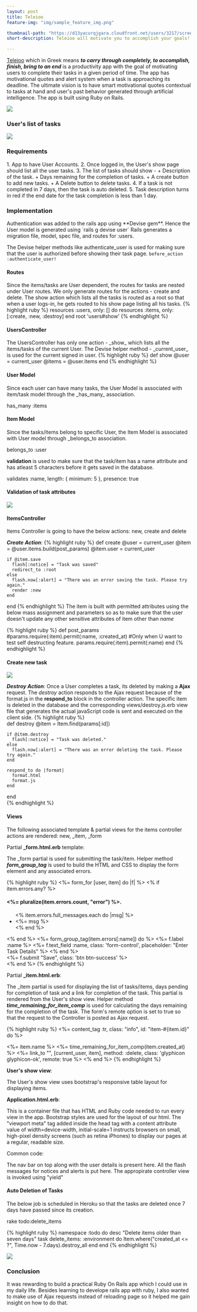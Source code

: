 ```yaml
---
layout: post
title: Teleioo
feature-img: "img/sample_feature_img.png"

thumbnail-path: "https://d13yacurqjgara.cloudfront.net/users/3217/screenshots/2030966/blocjams_1x.png"
short-description: Teleioo will motivate you to accomplish your goals!

---
```

[Teleioo](https://lit-bayou-47361.herokuapp.com/users/sign_in)
which in Greek means ***to carry through completely, to accomplish, finish, bring to an end*** is a productivity app with the goal of motivating users to complete their tasks in a given period of time. The app has motivational quotes and alert system when a task is approaching its deadline. The ultimate vision is to have smart motivational quotes contextual to tasks at hand and user's past behavior generated through artificial intelligence. The app is built using Ruby on Rails.

<img src="/img/teleioo_welcome_index_view.png">
<br>

<h3> User's list of tasks </h3>
<img src="/img/teleioo_task_show_view.png">
<br>


<h3>Requirements</h3>
1. App to have User Accounts. 
2. Once logged in, the User's show page should list all the user tasks. 
3. The list of tasks should show - 
    + Description of the task.
    + Days remaining for the completion of tasks. 
    + A create button to add new tasks. 
    + A Delete button to delete tasks.    
4. If a task is not completed in 7 days, then the task is auto deleted. 
5. Task description turns in red if the end date for the task completion is less than 1 day.

<h3>Implementation</h3>
Authentication was added to the rails app using **Devise gem**. Hence the User model is generated using `rails g devise user`
Rails generates a migration file, model, spec file, and routes for :users. 
   
The Devise helper methods like authenticate_user is used for making sure that the user is authorized before showing their task page.
`before_action :authenticate_user!`
   
<h4>Routes</h4>
Since the items/tasks are User dependent, the routes for tasks are nested under User routes. We only generate routes for the actions - create and delete. The show action which lists all the tasks is routed as a root so that when a user logs-in, he gets routed to his show page listing all his tasks.
{% highlight ruby %}
   resources :users, only: [] do
     resources :items, only: [:create, :new, :destroy]
   end 
   root 'users#show'
{% endhighlight %}
  
<h4>UsersController</h4>
The UsersController has only one action - _show_ which lists all the items/tasks of the current User. The Devise helper method - _current_user_ is used for the current signed in user.
{% highlight ruby %}
   def show
      @user  = current_user
      @items = @user.items
   end
{% endhighlight %}
   
   <h4>User Model</h4>
Since each user can have many tasks, the User Model is associated with item/task model through the _has_many_ association. 
   
has_many :items
   
   <h4>Item Model</h4>
Since the tasks/items belong to specific User, the Item Model is associated with User model through _belongs_to association.
   
belongs_to :user

**validation** is used to make sure that the task/item has a name attribute and has atleast 5 characters before it gets saved in the database.

validates :name, length: { minimum: 5 }, presence: true

<h4> Validation of task attributes</h4>
<img src="/img/teleioo_task_new_view.png">
<br>

<h4>ItemsController</h4>
Items Controller is going to have the below actions: new, create and delete
   
***Create Action***:
{% highlight ruby %}
   def create
    @user      = current_user
    @item      = @user.items.build(post_params)
    @item.user = current_user
    
    if @item.save
      flash[:notice] = "Task was saved"
      redirect_to :root
    else
      flash.now[:alert] = "There was an error saving the task. Please try again."
      render :new
    end    
   end
{% endhighlight %}
The item is built with permitted attributes using the below mass assignment and parameters so as to make sure that the user doesn't update any other sensitive attributes of item other than _name_
   
{% highlight ruby %}
   def post_params
     #params.require(:item).permit(:name, :created_at) #Only when U want to test self destructing feature.
     params.require(:item).permit(:name)
   end
{% endhighlight %}
   


<h4> Create new task </h4>
<img src="/img/teleioo_new_view.png">
<br>

***Destroy Action***:
Once a User completes a task, its deleted by making a **Ajax** request. The _destroy_ action responds to the Ajax request because of the format.js in the **respond_to** block in the controller action. The specific item is deleted in the database and the corresponding views/destroy.js.erb view file that generates the actual javaScript code is sent and executed on the client side.
{% highlight ruby %}   
   def destroy
    @item      = Item.find(params[:id])
    
    if @item.destroy
      flash[:notice] = "Task was deleted."
    else
      flash.now[:alert] = "There was an error deleting the task. Please try again."
    end
    
    respond_to do |format|
      format.html
      format.js
    end
  end   
{% endhighlight %}
  
<h4>Views</h4>
The following associated template & partial views for the items controller actions are rendered: new, _item, _form

Partial **_form.html.erb** template: 

The \_form partial is used for submitting the task/item. 
Helper method ***form_group_tag*** is used to build the HTML and CSS to display the form element and any associated errors.

{% highlight ruby %}
<%= form_for [user, item] do |f| %>
    <% if item.errors.any? %>
      <div class="alert alert-danger">
         <h4><%= pluralize(item.errors.count, "error") %>.</h4>
           <ul>
           <% item.errors.full_messages.each do |msg| %>
             <li><%= msg %></li>
           <% end %>
           </ul>
      </div>
    <% end %>
    <%= form_group_tag(item.errors[:name]) do %>
      <%= f.label :name %>
      <%= f.text_field :name, class: 'form-control', placeholder: "Enter Task Details" %>
    <% end %>     
    <div class="form-group">
      <%= f.submit "Save", class: 'btn btn-success' %>
    </div>
<% end %>
{% endhighlight %}

Partial **_item.html.erb**:

The \_item partial is used for displaying the list of tasks/items, days pending for completion of task and a link for completion of the task.
This partial is rendered from the User's show view. 
Helper method ***time_remaining_for_item_comp*** is used for calculating the days remaining for the completion of the task.
The form's remote option is set to true so that the request to the Controller is posted as Ajax request.

{% highlight ruby %}
<%= content_tag :tr, class: "info", id: "item-#{item.id}" do %>
  <td class="col-md-6"><%= item.name %></td>
  <td class="col-md-3"><%= time_remaining_for_item_comp(item.created_at) %></td>
  <td class="col-md-3"><%= link_to "", [current_user, item], method: :delete, class: 'glyphicon glyphicon-ok', remote: true %></td>
<% end %>
{% endhighlight %}

**User's show view**:

The User's show view uses bootstrap's responsive table layout for displaying items.  

**Application.html.erb**:

This is a container file that has HTML and Ruby code needed to run every view in the app. Bootstrap styles are used for the layout of our html.
The "viewport meta" tag added inside the head tag with a content attribute value of  width=device-width, initial-scale=1 instructs browsers on small, high-pixel density screens (such as retina iPhones) to display our pages at a regular, readable size. 

Common code:

The nav bar on top along with the user details is present here.
All the flash messages for notices and alerts is put here.
The appropirate controller view is invoked using "yield"

<h4>Auto Deletion of Tasks</h4>
The below job is scheduled in Heroku so that the tasks are deleted once 7 days have passed since its creation.

rake todo:delete_items

{% highlight ruby %}
namespace :todo do
  desc "Delete items older than seven days"
  task delete_items: :environment do
    Item.where("created_at <= ?", Time.now - 7.days).destroy_all
  end
end
{% endhighlight %}

<img src="/img/teleioo_welcome_about_view.png">
<br>

<h3>Conclusion</h3>
It was rewarding to build a practical Ruby On Rails app which I could use in my daily life. Besides learning to develope rails app with ruby, I also wanted to make use of Ajax requests instead of reloading page so it helped me gain insight on how to do that. 


